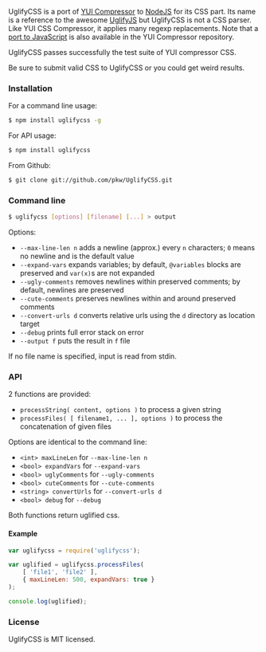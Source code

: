 UglifyCSS is a port of [YUI Compressor](https://github.com/yui/yuicompressor) to [NodeJS](http://nodejs.org) for its CSS part. Its name is a reference to the awesome [UglifyJS](https://github.com/mishoo/UglifyJS) but UglifyCSS is not a CSS parser. Like YUI CSS Compressor, it applies many regexp replacements. Note that a [port to JavaScript](https://github.com/yui/ycssmin) is also available in the YUI Compressor repository.

UglifyCSS passes successfully the test suite of YUI compressor CSS.

Be sure to submit valid CSS to UglifyCSS or you could get weird results.

### Installation

For a command line usage:
```sh
$ npm install uglifycss -g
```

For API usage:
```sh
$ npm install uglifycss
```

From Github:
```sh
$ git clone git://github.com/pkw/UglifyCSS.git
```

### Command line

```sh
$ uglifycss [options] [filename] [...] > output
```

Options:

* `--max-line-len n` adds a newline (approx.) every `n` characters; `0` means no newline and is the default value
* `--expand-vars` expands variables; by default, `@variables` blocks are preserved and `var(x)`s are not expanded
* `--ugly-comments` removes newlines within preserved comments; by default, newlines are preserved
* `--cute-comments` preserves newlines within and around preserved comments
* `--convert-urls d` converts relative urls using the `d` directory as location target
* `--debug` prints full error stack on error
* `--output f` puts the result in `f` file

If no file name is specified, input is read from stdin.

### API

2 functions are provided:

* `processString( content, options )` to process a given string
* `processFiles( [ filename1, ... ], options )` to process the concatenation of given files

Options are identical to the command line:
* `<int> maxLineLen` for `--max-line-len n`
* `<bool> expandVars` for `--expand-vars`
* `<bool> uglyComments` for `--ugly-comments`
* `<bool> cuteComments` for `--cute-comments`
* `<string> convertUrls` for `--convert-urls d`
* `<bool> debug` for `--debug`

Both functions return uglified css.

#### Example

```js
var uglifycss = require('uglifycss');

var uglified = uglifycss.processFiles(
    [ 'file1', 'file2' ],
    { maxLineLen: 500, expandVars: true }
);

console.log(uglified);
```

### License

UglifyCSS is MIT licensed.

